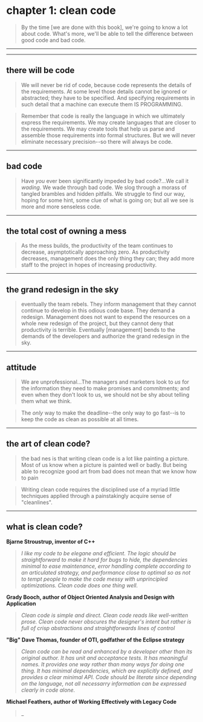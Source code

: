 # chapter 1: clean code 

> By the time [we are done with this book], we're going to know a lot about code. What's more, we'll be able to tell the difference between good code and bad code.
---  
---
## there will be code  
> We will never be rid of code, because code represents the details of the requirements. At some level those details cannot be ignored or abstracted; they have to be specified. And specifying requirements in such detail that a machine can execute them IS PROGRAMMING.

> Remember that code is really the language in which we ultimately express the requirements. We may create languages that are closer to the requirements. We may create tools that help us parse and assemble those requirements into formal structures. But we will never eliminate necessary precision--so there will always be code.
---  
## bad code
> Have _you_ ever been significantly impeded by bad code?...We call it _wading_. We wade through bad code. We slog through a morass of tangled brambles and hidden pitfalls. We struggle to find our way, hoping for some hint, some clue of what is going on; but all we see is more and more senseless code.
---  
## the total cost of owning a mess
> As the mess builds, the productivity of the team continues to decrease, asymptotically approaching zero. As productivity decreases, management does the only thing they can; they add more staff to the project in hopes of increasing productivity. 
---  
## the grand redesign in the sky
> eventually the team rebels. They inform management that they cannot continue to develop in this odious code base. They demand a redesign. Management does not want to expend the resources on a whole new redesign of the project, but they cannot deny that productivity is terrible. Eventually [management] bends to the demands of the developers and authorize the grand redesign in the sky.
---
## attitude
>We are unprofessional...The managers and marketers look to _us_ for the information they need to make promises and commitments; and even when they don't look to us, we should not be shy about telling them what we think.

>The _only_ way to make the deadline--the only way to go fast--is to keep the code as clean as possible at all times.
--- 
## the art of clean code?
> the bad nes is that writing clean code is a lot like painting a picture. Most of us know when a picture is painted well or badly. But being able to recognize good art from bad does not mean that we know how to pain

> Writing clean code requires the disciplined use of a myriad little techniques applied through a painstakingly acquire sense of "cleanlines".
---
## what is clean code?
**Bjarne Stroustrup, inventor of C++**  
>_I like my code to be elegane and efficient. The logic should be straightforward to make it hard for bugs to hide, the dependencies minimal to ease maintenance, error handling complete according to an articulated strategy, and performance close to optimal so as not to tempt people to make the code messy with unprincipled optimizations. Clean code does one thing well._   

**Grady Booch, author of Object Oriented Analysis and Design with Application**
> _Clean code is simple and direct. Clean code reads like well-written prose. Clean code never obscures the designer's intent but rather is full of crisp abstractions and straightforwards lines of control_

**"Big" Dave Thomas, founder of OTI, godfather of the Eclipse strategy**
> _Clean code can be read and enhanced by a developer other than its original author. It has unit and acceptance tests. It has meaningful names. It provides one way rather than many ways for doing one thing. It has minimal dependencies, which are explicitly defined, and provides a clear minimal API. Code should be literate since depending on the language, not all necessarry information can be expressed clearly in code alone._

**Michael Feathers, author of Working Effectively with Legacy Code**
> _